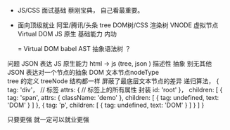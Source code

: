 - JS/CSS 面试基础  蔡刚宝典， 自己看最重要。
- 面向顶级就业  阿里/腾讯/头条
    tree  DOM树/CSS 渲染树  VNODE  虚拟节点  Virtual  DOM
    JS 原生   基础能力   内功  

    = Virtual DOM    babel  AST 抽象语法树 ？

问题
<template>
    <div id="root">
        <span class="demo">
            this is a span
        </span> 
        <p>DOM</p>
    </div>
</template>
JSON 表达    JS 原生能力 
html -> js (tree, json )
描述性  抽象
别无其他   JSON  表达对一个节点的抽象
DOM 文本节点nodeType  
tree 的定义  treeNode 结构都一样
屏蔽了最底层文本节点的差异
递归算法，
{
    tag: 'div'，     // 标签
    attrs: {         // 标签上的所有属性   封装
        id: 'root'
    }，
    children: [
        {
            tag: 'span',
            attrs: {
                className: 'demo'
            },
            children: [
                {
                    tag: undefined,
                    text: 'DOM'
                }
            ]
        },
        {
            tag: 'p',
            children: [
                {
                    tag: undefined,
                    text: 'DOM'
                }
            ]
        }
    ]
}

只要更强  就一定可以就业更强